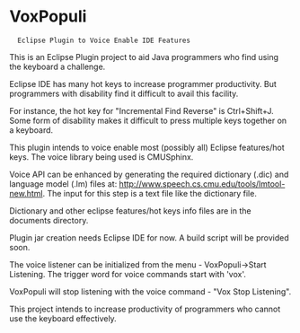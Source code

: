 # VoxPopuli
      Eclipse Plugin to Voice Enable IDE Features

This is an Eclipse Plugin project to aid Java programmers who find using the keyboard a challenge. 

Eclipse IDE has many hot keys to increase programmer productivity. But programmers with disability find it difficult to avail this facility. 

For instance, the hot key for "Incremental Find Reverse" is Ctrl+Shift+J. Some form of disability makes it difficult to press multiple keys together on a keyboard.

This plugin intends to voice enable most (possibly all) Eclipse features/hot keys. The voice library being used is CMUSphinx.

Voice API can be enhanced by generating the required dictionary (.dic) and language model (.lm) files at: http://www.speech.cs.cmu.edu/tools/lmtool-new.html. The input for this step is a text file like the dictionary file.

Dictionary and other eclipse features/hot keys info files are in the documents directory.

Plugin jar creation needs Eclipse IDE for now. A build script will be provided soon.

The voice listener can be initialized from the menu - VoxPopuli->Start Listening. The trigger word for voice commands start with 'vox'.

VoxPopuli will stop listening with the voice command - "Vox Stop Listening".

This project intends to increase productivity of programmers who cannot use the keyboard effectively. 
